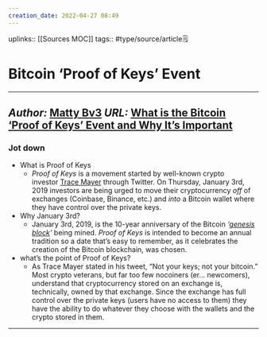 ```yaml
---
creation_date: 2022-04-27 08:49
---
```


uplinks:: [[Sources MOC]]
tags:: #type/source/article🗒

# Bitcoin ‘Proof of Keys’ Event
---
*Author:* [Matty Bv3](https://mattybv3.medium.com/?source=post_page-----c457e6589e8d--------------------------------)
*URL:* [What is the Bitcoin ‘Proof of Keys’ Event and Why It’s Important](https://medium.datadriveninvestor.com/what-is-bitcoin-proof-of-keys-movement-and-why-its-important-crypto-news-c457e6589e8d)
-
### Jot down
- What is Proof of Keys
	- _Proof of Keys_ is a movement started by well-known crypto investor [Trace Mayer](https://medium.com/u/75e93b5827c9?source=post_page-----c457e6589e8d--------------------------------) through Twitter. On Thursday, January 3rd, 2019 investors are being urged to move their cryptocurrency _off_ of exchanges (Coinbase, Binance, etc.) and _into_ a Bitcoin wallet where they have control over the private keys.
- Why January 3rd?
	- January 3rd, 2019, is the 10-year anniversary of the Bitcoin _‘_[_genesis block_](https://en.bitcoin.it/wiki/Genesis_block)_’_ being mined. _Proof of Keys_ is intended to become an annual tradition so a date that’s easy to remember, as it celebrates the creation of the Bitcoin blockchain, was chosen.
- what’s the point of Proof of Keys?
	- As Trace Mayer stated in his tweet, “Not your keys; not your bitcoin.” Most crypto veterans, but far too few nocoiners (er… newcomers), understand that cryptocurrency stored on an exchange is, technically, owned by that exchange. Since the exchange has full control over the private keys (users have no access to them) they have the ability to do whatever they choose with the wallets and the crypto stored in them.

---